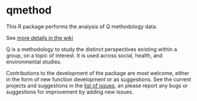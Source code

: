 qmethod
=======
This R package performs the analysis of Q methodology data.

See [more details in the wiki](https://github.com/aiorazabala/qmethod/wiki)

Q is a methodology to study the distinct perspectives existing within a group, on a topic of interest. It is used across social, health, and environmental studies.

Contributions to the development of the package are most welcome, either in the form of new function development or as suggestions. See the current projects and suggestions in the [list of issues](https://github.com/aiorazabala/qmethod/issues), an please report any bugs or suggestions for improvement by adding new issues.


